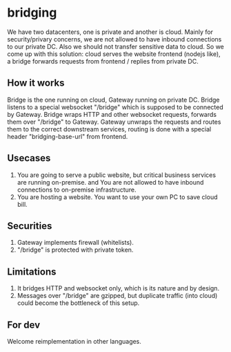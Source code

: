 # bridging
We have two datacenters, one is private and another is cloud. Mainly for security/privary concerns, we are not allowed to have inbound connections to our private DC. Also we should not transfer sensitive data to cloud. So we come up with this solution: cloud serves the website frontend (nodejs like), a bridge forwards requests from frontend / replies from private DC.

## How it works
Bridge is the one running on cloud, Gateway running on private DC.
Bridge listens to a special websocket "/bridge" which is supposed to be connected by Gateway.
Bridge wraps HTTP and other websocket requests, forwards them over "/bridge" to Gateway.
Gateway unwraps the requests and routes them to the correct downstream services, routing is done with a special header "bridging-base-url" from frontend.

## Usecases
1. You are going to serve a public website, but critical business services are running on-premise. and You are not allowed to have inbound connections to on-premise infrastructure.
2. You are hosting a website. You want to use your own PC to save cloud bill.

## Securities
1. Gateway implements firewall (whitelists).
2. "/bridge" is protected with private token.

## Limitations
1. It bridges HTTP and websocket only, which is its nature and by design.
2. Messages over "/bridge" are gzipped, but duplicate traffic (into cloud) could become the bottleneck of this setup.

## For dev
Welcome reimplementation in other languages.
